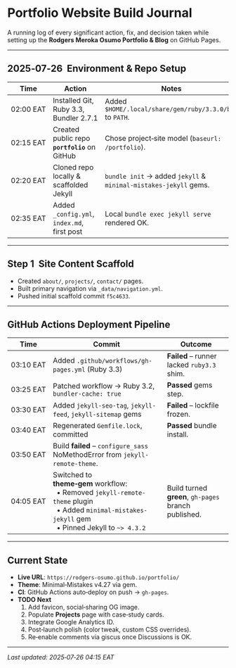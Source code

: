 # Portfolio Website Build Journal

A running log of every significant action, fix, and decision taken while setting up the **Rodgers Meroka Osumo Portfolio & Blog** on GitHub Pages.

---

## 2025‑07‑26  Environment & Repo Setup

| Time | Action | Notes |
|------|--------|-------|
| 02:00 EAT | Installed Git, Ruby 3.3, Bundler 2.7.1 | Added `$HOME/.local/share/gem/ruby/3.3.0/bin` to `PATH`. |
| 02:15 EAT | Created public repo **`portfolio`** on GitHub | Chose project‑site model (`baseurl: /portfolio`). |
| 02:20 EAT | Cloned repo locally & scaffolded Jekyll | `bundle init` → added `jekyll` & `minimal‑mistakes‑jekyll` gems. |
| 02:35 EAT | Added `_config.yml`, `index.md`, first post | Local `bundle exec jekyll serve` rendered OK. |

---

## Step 1  Site Content Scaffold

- Created `about/`, `projects/`, `contact/` pages.
- Built primary navigation via `_data/navigation.yml`.
- Pushed initial scaffold commit `f5c4633`.

---

## GitHub Actions Deployment Pipeline

| Time | Commit | Outcome |
|------|--------|---------|
| 03:10 EAT | Added `.github/workflows/gh-pages.yml` (Ruby 3.3) | **Failed** – runner lacked `ruby3.3` shim. |
| 03:25 EAT | Patched workflow → Ruby 3.2, `bundler-cache: true` | **Passed** gems step. |
| 03:30 EAT | Added `jekyll-seo-tag`, `jekyll-feed`, `jekyll-sitemap` gems | **Failed** – lockfile frozen.
| 03:40 EAT | Regenerated `Gemfile.lock`, committed | **Passed** bundle install. |
| 03:50 EAT | Build **failed** – `configure_sass` NoMethodError from `jekyll-remote-theme`. |
| 04:05 EAT | Switched to **theme‑gem** workflow:<br>  • Removed `jekyll-remote-theme` plugin<br>  • Added `minimal-mistakes-jekyll` gem<br>  • Pinned Jekyll to `~> 4.3.2` | Build turned **green**, `gh-pages` branch published. |

---

## Current State

- **Live URL**: `https://rodgers-osumo.github.io/portfolio/`
- **Theme**: Minimal‑Mistakes v4.27 via gem.
- **CI**: GitHub Actions auto‑deploy on push → `gh-pages`.
- **TODO Next**
  1. Add favicon, social‑sharing OG image.
  2. Populate **Projects** page with case‑study cards.
  3. Integrate Google Analytics ID.
  4. Post‑launch polish (color tweak, custom CSS overrides).
  5. Re‑enable comments via giscus once Discussions is OK.

---

*Last updated: 2025‑07‑26 04:15 EAT*

